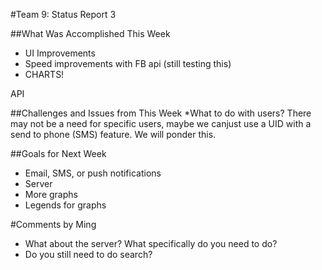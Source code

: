 #Team 9: Status Report 3

##What Was Accomplished This Week
* UI Improvements
* Speed improvements with FB api (still testing this)
* CHARTS!
 
API

##Challenges and Issues from This Week
*What to do with users? There may not be a need for specific users, maybe we canjust use a UID with a send to phone (SMS) feature. We will ponder this. 

##Goals for Next Week
* Email, SMS, or push notifications
* Server
* More graphs
* Legends for graphs

#Comments by Ming
* What about the server?  What specifically do you need to do?
* Do you still need to do search?
